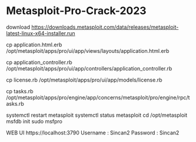 # Metasploit-Pro-Crack-2023


download https://downloads.metasploit.com/data/releases/metasploit-latest-linux-x64-installer.run


cp application.html.erb /opt/metasploit/apps/pro/ui/app/views/layouts/application.html.erb

cp application_controller.rb /opt/metasploit/apps/pro/ui/app/controllers/application_controller.rb

cp license.rb /opt/metasploit/apps/pro/ui/app/models/license.rb

cp tasks.rb /opt/metasploit/apps/pro/engine/app/concerns/metasploit/pro/engine/rpc/tasks.rb


systemctl restart metasploit
systemctl status metasploit
cd /opt/metasploit
msfdb init
sudo msfpro

WEB UI https://localhost:3790
Username : Sincan2
Password : Sincan2
